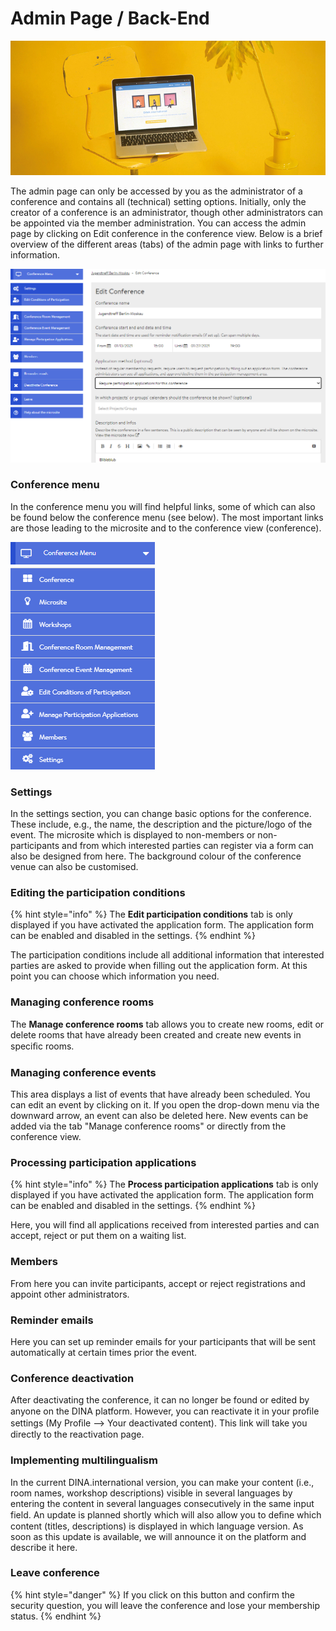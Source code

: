 # Admin Page / Back-End

![](../.gitbook/assets/gitbook_laptop_750x320.jpg)

The admin page can only be accessed by you as the administrator of a conference and contains all \(technical\) setting options. Initially, only the creator of a conference is an administrator, though other administrators can be appointed via the member administration. You can access the admin page by clicking on Edit conference in the conference view. Below is a brief overview of the different areas \(tabs\) of the admin page with links to further information.

![Admin page \(with an active application form\)](../.gitbook/assets/adminseite_eng.png)

### Conference menu

In the conference menu you will find helpful links, some of which can also be found below the conference menu \(see below\). The most important links are those leading to the microsite and to the conference view \(conference\).

![Especially the links to the conference and microsite are relevant](../.gitbook/assets/tagungsmenu_eng.png)

### Settings

In the settings section, you can change basic options for the conference. These include, e.g., the name, the description and the picture/logo of the event. The microsite which is displayed to non-members or non-participants and from which interested parties can register via a form can also be designed from here. The background colour of the conference venue can also be customised.

### Editing the participation conditions

{% hint style="info" %}
The **Edit participation conditions** tab is only displayed if you have activated the application form. The application form can be enabled and disabled in the settings.
{% endhint %}

The participation conditions include all additional information that interested parties are asked to provide when filling out the application form. At this point you can choose which information you need.

### Managing conference rooms

The **Manage conference rooms** tab allows you to create new rooms, edit or delete rooms that have already been created and create new events in speciﬁc rooms.

### Managing conference events

This area displays a list of events that have already been scheduled. You can edit an event by clicking on it. If you open the drop-down menu via the downward arrow, an event can also be deleted here. New events can be added via the tab "Manage conference rooms" or directly from the conference view.

### Processing participation applications

{% hint style="info" %}
The **Process participation applications** tab is only displayed if you have activated the application form. The application form can be enabled and disabled in the settings.
{% endhint %}

Here, you will find all applications received from interested parties and can accept, reject or put them on a waiting list.

### Members

From here you can invite participants, accept or reject registrations and appoint other administrators.

### Reminder emails

Here you can set up reminder emails for your participants that will be sent automatically at certain times prior the event.

### Conference deactivation

After deactivating the conference, it can no longer be found or edited by anyone on the DINA platform. However, you can reactivate it in your proﬁle settings \(My Proﬁle --&gt; Your deactivated content\). This link will take you directly to the reactivation page.

### Implementing multilingualism

In the current DINA.international version, you can make your content \(i.e., room names, workshop descriptions\) visible in several languages by entering the content in several languages consecutively in the same input field. An update is planned shortly which will also allow you to deﬁne which content \(titles, descriptions\) is displayed in which language version. As soon as this update is available, we will announce it on the platform and describe it here.

### Leave conference

{% hint style="danger" %}
If you click on this button and confirm the security question, you will leave the conference and lose your membership status.
{% endhint %}

